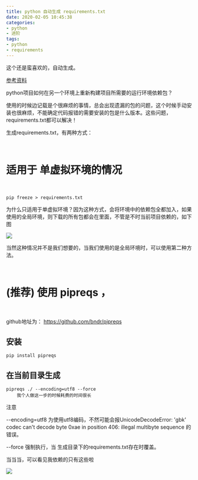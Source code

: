 ```yaml
---
title: python 自动生成 requirements.txt
date: 2020-02-05 10:45:38
categories:
- python
- 进阶
tags:
- python
- requirements
---
```

这个还是蛮喜欢的，自动生成。

<!-- more -->

[参考资料](https://www.jb51.net/article/170248.htm)

python项目如何在另一个环境上重新构建项目所需要的运行环境依赖包？

使用的时候边记载是个很麻烦的事情，总会出现遗漏的包的问题，这个时候手动安装也很麻烦，不能确定代码报错的需要安装的包是什么版本。这些问题，requirements.txt都可以解决！

生成requirements.txt，有两种方式：

<br/>

# 适用于 单虚拟环境的情况

<br/>

	pip freeze > requirements.txt

为什么只适用于单虚拟环境？因为这种方式，会将环境中的依赖包全都加入，如果使用的全局环境，则下载的所有包都会在里面，不管是不时当前项目依赖的，如下图

![](/images/python/71_0.png)

当然这种情况并不是我们想要的，当我们使用的是全局环境时，可以使用第二种方法。

<br/>

# (推荐) 使用 pipreqs ，

<br/>

github地址为： https://github.com/bndr/pipreqs


## 安装

	pip install pipreqs

## 在当前目录生成

	pipreqs ./ --encoding=utf8 --force
		我个人做这一步的时候耗费的时间很长

注意 

--encoding=utf8 为使用utf8编码，不然可能会报UnicodeDecodeError: 'gbk' codec can't decode byte 0xae in position 406: illegal multibyte sequence 的错误。

--force 强制执行，当 生成目录下的requirements.txt存在时覆盖。

当当当，可以看见我依赖的只有这些啦

![](/images/python/71_1.png)
